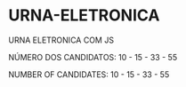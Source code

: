 # URNA-ELETRONICA
URNA ELETRONICA COM JS

NÚMERO DOS CANDIDATOS:
10 - 15 - 33 - 55

NUMBER OF CANDIDATES:
10 - 15 - 33 - 55
